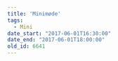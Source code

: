 ```yaml
---
title: 'Minimøde'
tags:
  - Mini
date_start: "2017-06-01T16:30:00"
date_end: "2017-06-01T18:00:00"
old_id: 6641
---
```

